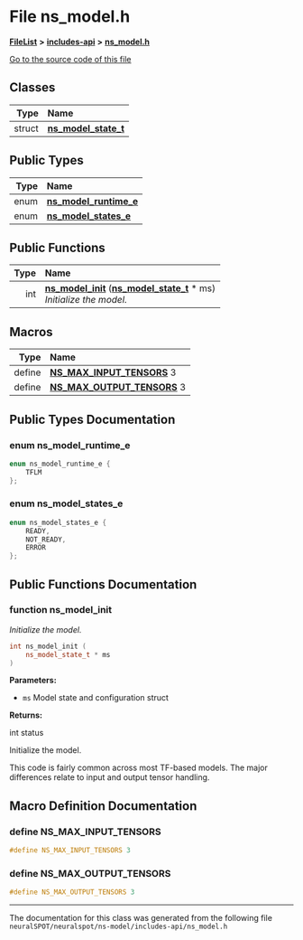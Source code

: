 

# File ns\_model.h



[**FileList**](files.md) **>** [**includes-api**](dir_4cff3ad1ea11578e3df8271aa3d25e93.md) **>** [**ns\_model.h**](ns__model_8h.md)

[Go to the source code of this file](ns__model_8h_source.md)


















## Classes

| Type | Name |
| ---: | :--- |
| struct | [**ns\_model\_state\_t**](structns__model__state__t.md) <br> |


## Public Types

| Type | Name |
| ---: | :--- |
| enum  | [**ns\_model\_runtime\_e**](#enum-ns_model_runtime_e)  <br> |
| enum  | [**ns\_model\_states\_e**](#enum-ns_model_states_e)  <br> |




















## Public Functions

| Type | Name |
| ---: | :--- |
|  int | [**ns\_model\_init**](#function-ns_model_init) ([**ns\_model\_state\_t**](structns__model__state__t.md) \* ms) <br>_Initialize the model._  |



























## Macros

| Type | Name |
| ---: | :--- |
| define  | [**NS\_MAX\_INPUT\_TENSORS**](ns__model_8h.md#define-ns_max_input_tensors)  3<br> |
| define  | [**NS\_MAX\_OUTPUT\_TENSORS**](ns__model_8h.md#define-ns_max_output_tensors)  3<br> |

## Public Types Documentation




### enum ns\_model\_runtime\_e 

```C++
enum ns_model_runtime_e {
    TFLM
};
```






### enum ns\_model\_states\_e 

```C++
enum ns_model_states_e {
    READY,
    NOT_READY,
    ERROR
};
```



## Public Functions Documentation




### function ns\_model\_init 

_Initialize the model._ 
```C++
int ns_model_init (
    ns_model_state_t * ms
) 
```





**Parameters:**


* `ms` Model state and configuration struct 



**Returns:**

int status


Initialize the model.


This code is fairly common across most TF-based models. The major differences relate to input and output tensor handling. 


        
## Macro Definition Documentation





### define NS\_MAX\_INPUT\_TENSORS 

```C++
#define NS_MAX_INPUT_TENSORS 3
```






### define NS\_MAX\_OUTPUT\_TENSORS 

```C++
#define NS_MAX_OUTPUT_TENSORS 3
```




------------------------------
The documentation for this class was generated from the following file `neuralSPOT/neuralspot/ns-model/includes-api/ns_model.h`


